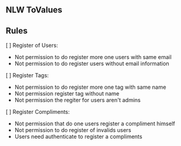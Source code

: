 ## NLW ToValues

## Rules

[ ] Register of Users:

- Not permission to do register more one users with same email
- Not permission to do register users without email information

[ ] Register Tags:

- Not permission to do register more one tag with same name
- Not permission register tag without name
- Not permission the regiter for users aren't admins

[ ] Register Compliments:

- Not permission that do one users register a compliment himself
- Not permission to do register of invalids users
- Users need authenticate to register a compliments
